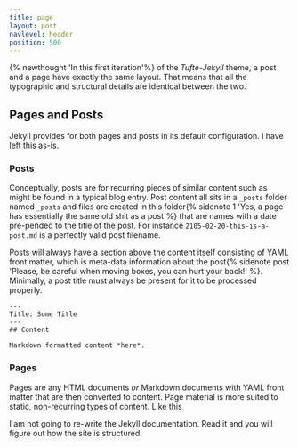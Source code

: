 ```yaml
---
title: page
layout: post
navlevel: header
position: 500
---
```


{% newthought 'In this first iteration'%} of the _Tufte-Jekyll_ theme, a post and a page have exactly the same layout. That means that all the typographic and structural details are identical between the two.

## Pages and Posts

Jekyll provides for both pages and posts in its default configuration. I have left this as-is.

### Posts

Conceptually, posts are for recurring pieces of similar content such as might be found in a typical blog entry. Post content all sits in a `_posts` folder named `_posts` and files are created in this folder{% sidenote 1 'Yes, a page has essentially the same old shit as a post'%} that are names with a date pre-pended to the title of the post. For instance `2105-02-20-this-is-a-post.md` is a perfectly valid post filename.

Posts will always have a section above the content itself consisting of YAML front matter, which is meta-data information about the post{% sidenote post 'Please, be careful when moving boxes, you can hurt your back!' %}. Minimally, a post title must always be present for it to be processed properly.

    ---
    Title: Some Title
    ---
    ## Content
    
    Markdown formatted content *here*.

### Pages

Pages are any HTML documents _or_ Markdown documents with YAML front matter that are then converted to content. Page material is more suited to static, non-recurring types of content. Like this

I am not going to re-write the Jekyll documentation. Read it and you will figure out how the site is structured.
